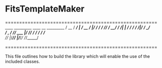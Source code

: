 # FitsTemplateMaker

======================================================
        ____  _________    ____  __  _________
       / __ \/ ____/   |  / __ \/  |/  / ____/
      / /_/ / __/ / /| | / / / / /|_/ / __/   
     / _, _/ /___/ ___ |/ /_/ / /  / / /___   
    /_/ |_/_____/_/  |_/_____/_/  /_/_____/   
  
======================================================

This file outlines how to build the library which will enable
the use of the included classes.
